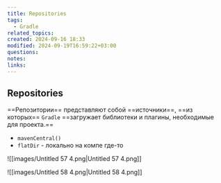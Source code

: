 ```yaml
---
title: Repositories
tags:
  - Gradle
related_topics: 
created: 2024-09-16 18:33
modified: 2024-09-19T16:59:22+03:00
questions: 
notes: 
links: 
---
```


## Repositories

==Репозитории== представляют собой ==источники==, ==из которых== `Gradle` ==загружает библиотеки и плагины, необходимые для проекта.==

- `mavenCentral()`
- `flatDir` - локально на компе где-то

![[images/Untitled 57 4.png|Untitled 57 4.png]]

![[images/Untitled 58 4.png|Untitled 58 4.png]]

  
